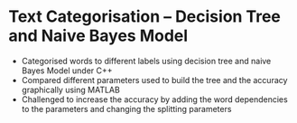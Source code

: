 # Text Categorisation – Decision Tree and Naive Bayes Model

* Categorised words to different labels using decision tree and naive Bayes Model under C++
* Compared different parameters used to build the tree and the accuracy graphically using MATLAB
* Challenged to increase the accuracy by adding the word dependencies to the parameters and
changing the splitting parameters
